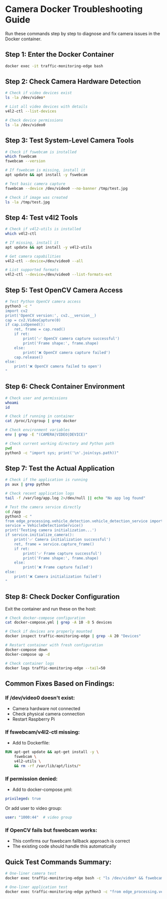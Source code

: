 # Camera Docker Troubleshooting Guide

Run these commands step by step to diagnose and fix camera issues in the Docker container.

## Step 1: Enter the Docker Container
```bash
docker exec -it traffic-monitoring-edge bash
```

## Step 2: Check Camera Hardware Detection
```bash
# Check if video devices exist
ls -la /dev/video*

# List all video devices with details
v4l2-ctl --list-devices

# Check device permissions
ls -la /dev/video0
```

## Step 3: Test System-Level Camera Tools
```bash
# Check if fswebcam is installed
which fswebcam
fswebcam --version

# If fswebcam is missing, install it
apt update && apt install -y fswebcam

# Test basic camera capture
fswebcam --device /dev/video0 --no-banner /tmp/test.jpg

# Check if image was created
ls -la /tmp/test.jpg
```

## Step 4: Test v4l2 Tools
```bash
# Check if v4l2-utils is installed
which v4l2-ctl

# If missing, install it
apt update && apt install -y v4l2-utils

# Get camera capabilities
v4l2-ctl --device=/dev/video0 --all

# List supported formats
v4l2-ctl --device=/dev/video0 --list-formats-ext
```

## Step 5: Test OpenCV Camera Access
```bash
# Test Python OpenCV camera access
python3 -c "
import cv2
print('OpenCV version:', cv2.__version__)
cap = cv2.VideoCapture(0)
if cap.isOpened():
    ret, frame = cap.read()
    if ret:
        print('✅ OpenCV camera capture successful')
        print('Frame shape:', frame.shape)
    else:
        print('❌ OpenCV camera capture failed')
    cap.release()
else:
    print('❌ OpenCV camera failed to open')
"
```

## Step 6: Check Container Environment
```bash
# Check user and permissions
whoami
id

# Check if running in container
cat /proc/1/cgroup | grep docker

# Check environment variables
env | grep -E "(CAMERA|VIDEO|DEVICE)"

# Check current working directory and Python path
pwd
python3 -c "import sys; print('\n'.join(sys.path))"
```

## Step 7: Test the Actual Application
```bash
# Check if the application is running
ps aux | grep python

# Check recent application logs
tail -f /var/log/app.log 2>/dev/null || echo "No app log found"

# Test the camera service directly
cd /app
python3 -c "
from edge_processing.vehicle_detection.vehicle_detection_service import VehicleDetectionService
service = VehicleDetectionService()
print('Testing camera initialization...')
if service.initialize_camera():
    print('✅ Camera initialization successful')
    ret, frame = service.capture_frame()
    if ret:
        print('✅ Frame capture successful')
        print('Frame shape:', frame.shape)
    else:
        print('❌ Frame capture failed')
else:
    print('❌ Camera initialization failed')
"
```

## Step 8: Check Docker Configuration
Exit the container and run these on the host:

```bash
# Check docker-compose configuration
cat docker-compose.yml | grep -A 10 -B 5 devices

# Check if devices are properly mounted
docker inspect traffic-monitoring-edge | grep -A 20 "Devices"

# Restart container with fresh configuration
docker-compose down
docker-compose up -d

# Check container logs
docker logs traffic-monitoring-edge --tail=50
```

## Common Fixes Based on Findings:

### If /dev/video0 doesn't exist:
- Camera hardware not connected
- Check physical camera connection
- Restart Raspberry Pi

### If fswebcam/v4l2-ctl missing:
- Add to Dockerfile:
```dockerfile
RUN apt-get update && apt-get install -y \
    fswebcam \
    v4l2-utils \
    && rm -rf /var/lib/apt/lists/*
```

### If permission denied:
- Add to docker-compose.yml:
```yaml
privileged: true
```
Or add user to video group:
```yaml
user: "1000:44"  # video group
```

### If OpenCV fails but fswebcam works:
- This confirms our fswebcam fallback approach is correct
- The existing code should handle this automatically

## Quick Test Commands Summary:
```bash
# One-liner camera test
docker exec traffic-monitoring-edge bash -c "ls /dev/video* && fswebcam --device /dev/video0 --no-banner /tmp/test.jpg && ls -la /tmp/test.jpg"

# One-liner application test
docker exec traffic-monitoring-edge python3 -c "from edge_processing.vehicle_detection.vehicle_detection_service import VehicleDetectionService; s=VehicleDetectionService(); print('Init:', s.initialize_camera()); print('Capture:', s.capture_frame()[0])"
```
